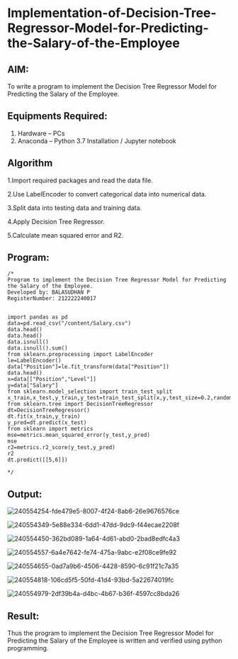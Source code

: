 # Implementation-of-Decision-Tree-Regressor-Model-for-Predicting-the-Salary-of-the-Employee

## AIM:
To write a program to implement the Decision Tree Regressor Model for Predicting the Salary of the Employee.

## Equipments Required:
1. Hardware – PCs
2. Anaconda – Python 3.7 Installation / Jupyter notebook

## Algorithm
1.Import required packages and read the data file.

2.Use LabelEncoder to convert categorical data into numerical data.

3.Split data into testing data and training data.

4.Apply Decision Tree Regressor.

5.Calculate mean squared error and R2.

## Program:
```
/*
Program to implement the Decision Tree Regressor Model for Predicting the Salary of the Employee.
Developed by: BALASUDHAN P
RegisterNumber: 212222240017
 

import pandas as pd
data=pd.read_csv("/content/Salary.csv")
data.head()
data.head()
data.isnull()
data.isnull().sum()
from sklearn.preprocessing import LabelEncoder
le=LabelEncoder()
data["Position"]=le.fit_transform(data["Position"])
data.head()
x=data[["Position","Level"]]
y=data["Salary"]
from sklearn.model_selection import train_test_split
x_train,x_test,y_train,y_test=train_test_split(x,y,test_size=0.2,random_state=2)
from sklearn.tree import DecisionTreeRegressor
dt=DecisionTreeRegressor()
dt.fit(x_train,y_train)
y_pred=dt.predict(x_test)
from sklearn import metrics
mse=metrics.mean_squared_error(y_test,y_pred)
mse
r2=metrics.r2_score(y_test,y_pred)
r2
dt.predict([[5,6]])

*/
```

## Output:
![240554254-fde479e5-8007-4f24-8ab6-26e9676576ce](https://github.com/BALASUDHAN18/Implementation-of-Decision-Tree-Regressor-Model-for-Predicting-the-Salary-of-the-Employee/assets/118807740/d4d8dfa2-cd59-4cef-b885-730f4127c196)

![240554349-5e88e334-6dd1-47dd-9dc9-f44ecae2208f](https://github.com/BALASUDHAN18/Implementation-of-Decision-Tree-Regressor-Model-for-Predicting-the-Salary-of-the-Employee/assets/118807740/39bb1312-dfb2-4545-893a-ecb2dd08f408)

![240554450-362bd089-1a64-4d61-abd0-2bad8edfc4a3](https://github.com/BALASUDHAN18/Implementation-of-Decision-Tree-Regressor-Model-for-Predicting-the-Salary-of-the-Employee/assets/118807740/3182e273-59bc-4bc4-840e-7722f0df70af)

![240554557-6a4e7642-fe74-475a-9abc-e2f08ce9fe92](https://github.com/BALASUDHAN18/Implementation-of-Decision-Tree-Regressor-Model-for-Predicting-the-Salary-of-the-Employee/assets/118807740/ba3c70ae-25dc-4e51-b90c-c2d47669cebc)

![240554655-0ad7a9b6-4506-4428-8590-6c91f21c7a35](https://github.com/BALASUDHAN18/Implementation-of-Decision-Tree-Regressor-Model-for-Predicting-the-Salary-of-the-Employee/assets/118807740/11abf069-c81c-429a-a086-87b840a59a52)

![240554818-106cd5f5-50fd-41d4-93bd-5a22674019fc](https://github.com/BALASUDHAN18/Implementation-of-Decision-Tree-Regressor-Model-for-Predicting-the-Salary-of-the-Employee/assets/118807740/9f7f6102-c518-46c3-9214-47fed961f73f)

![240554979-2df39b4a-d4bc-4b67-b36f-4597cc8bda26](https://github.com/BALASUDHAN18/Implementation-of-Decision-Tree-Regressor-Model-for-Predicting-the-Salary-of-the-Employee/assets/118807740/3406a826-ddf1-4abd-beb3-d581308885a7)


## Result:
Thus the program to implement the Decision Tree Regressor Model for Predicting the Salary of the Employee is written and verified using python programming.
